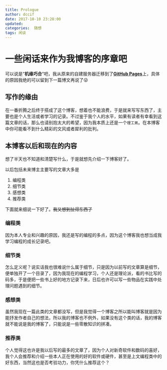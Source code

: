 ```yaml
---
title: Prologue
author: dccif
date: 2017-10-10 23:28:00
updated: 
categories:  随想
tags: 闲谈
---
```

# 一些闲话来作为我博客的序章吧

可以说是“**机缘巧合**”吧，我从原来的自建服务器迁移到了[**GitHub Pages**](https://pages.github.com/)上，具体的原因我绝的可以留到下一篇博文再说了😜

## 写作的缘由

在一番折腾之后终于搭成了这个博客，想着也不能浪费，于是就来写写东西了，主要也是个人生活或者学习的记录。不过鉴于我个人的水平，如果有读者有幸看到这篇文章的话，那么也请别抱太大的希望，因为我本质上还是一个`理工男`。在本博客中你可能看不到什么精彩的文风或者犀利的批判。

<!--more-->

## 本博客以后和现在的内容

想了半天也不知道和清楚写什么，于是就想先介绍一下博客好了。

以后包括未来博主主要写的文章大多是

1. 编程类
2. 细节类
3. 感想类
4. 推荐类

下面就来细说一下好了。~~我又想到扯得东西了~~

### 编程类

因为本人专业和兴趣的原因，我还是写的编程的多点，因为这个博客我也想当成我学习编程的成长记录吧。

### 细节类

怎么定义呢？说实话我也很难说什么属于细节，只是因为以前写的文章算是细节，便单独开了一个目录了，因为我现在的编程学习，个人还是理论派，看的书比写的码多，于是便把一些书上好的地方记录下来，日后也许可以写一些物品在实践中处理问题遇到的细节。

### 感想类

虽然我现在一篇此类的文章都没写，但是我觉得一个博客之所以能叫博客就是因为能抒发作者自己的想法，所以我的博客也不例外，如果没有这个类的话，我的博客就不能说是我的博客了，只能说是一些零散知识的拼凑。

### 推荐类

个人觉得这也许是我以后写的最多的文章了，因为个人对新奇软件和数码的喜好，我个人会推荐和介绍一些本人正在使用的好的软件或硬件，甚至是上文编程类中的好东西，当然这也是否考验功力，你凭什么推荐这个？